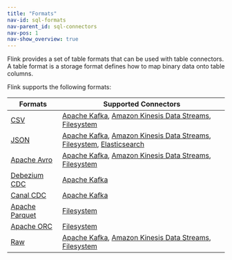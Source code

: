 ```yaml
---
title: "Formats"
nav-id: sql-formats
nav-parent_id: sql-connectors
nav-pos: 1
nav-show_overview: true
---
```

<!--
Licensed to the Apache Software Foundation (ASF) under one
or more contributor license agreements.  See the NOTICE file
distributed with this work for additional information
regarding copyright ownership.  The ASF licenses this file
to you under the Apache License, Version 2.0 (the
"License"); you may not use this file except in compliance
with the License.  You may obtain a copy of the License at

  http://www.apache.org/licenses/LICENSE-2.0

Unless required by applicable law or agreed to in writing,
software distributed under the License is distributed on an
"AS IS" BASIS, WITHOUT WARRANTIES OR CONDITIONS OF ANY
KIND, either express or implied.  See the License for the
specific language governing permissions and limitations
under the License.
-->

Flink provides a set of table formats that can be used with table connectors. A table format is a storage format defines how to map binary data onto table columns.

Flink supports the following formats:

<table class="table table-bordered">
    <thead>
      <tr>
        <th class="text-left">Formats</th>
        <th class="text-left">Supported Connectors</th>
      </tr>
    </thead>
    <tbody>
        <tr>
          <td><a href="{% link dev/table/connectors/formats/csv.md %}">CSV</a></td>
          <td><a href="{% link dev/table/connectors/kafka.md %}">Apache Kafka</a>,
          <a href="{% link dev/table/connectors/kinesis.md %}">Amazon Kinesis Data Streams</a>,
          <a href="{% link dev/table/connectors/filesystem.md %}">Filesystem</a></td>
        </tr>
        <tr>
         <td><a href="{% link dev/table/connectors/formats/json.md %}">JSON</a></td>
         <td><a href="{% link dev/table/connectors/kafka.md %}">Apache Kafka</a>,
          <a href="{% link dev/table/connectors/kinesis.md %}">Amazon Kinesis Data Streams</a>,
          <a href="{% link dev/table/connectors/filesystem.md %}">Filesystem</a>,
          <a href="{% link dev/table/connectors/elasticsearch.md %}">Elasticsearch</a></td>
       </tr>
        <tr>
          <td><a href="{% link dev/table/connectors/formats/avro.md %}">Apache Avro</a></td>
          <td><a href="{% link dev/table/connectors/kafka.md %}">Apache Kafka</a>,
           <a href="{% link dev/table/connectors/kinesis.md %}">Amazon Kinesis Data Streams</a>,
           <a href="{% link dev/table/connectors/filesystem.md %}">Filesystem</a></td>
        </tr>
        <tr>
         <td><a href="{% link dev/table/connectors/formats/debezium.md %}">Debezium CDC</a></td>
         <td><a href="{% link dev/table/connectors/kafka.md %}">Apache Kafka</a></td>
        </tr>
        <tr>
         <td><a href="{% link dev/table/connectors/formats/canal.md %}">Canal CDC</a></td>
         <td><a href="{% link dev/table/connectors/kafka.md %}">Apache Kafka</a></td>
        </tr>
        <tr>
         <td><a href="{% link dev/table/connectors/formats/parquet.md %}">Apache Parquet</a></td>
         <td><a href="{% link dev/table/connectors/filesystem.md %}">Filesystem</a></td>
        </tr>
        <tr>
         <td><a href="{% link dev/table/connectors/formats/orc.md %}">Apache ORC</a></td>
         <td><a href="{% link dev/table/connectors/filesystem.md %}">Filesystem</a></td>
        </tr>
        <tr>
        <td><a href="{% link dev/table/connectors/formats/raw.md %}">Raw</a></td>
        <td><a href="{% link dev/table/connectors/kafka.md %}">Apache Kafka</a>,
          <a href="{% link dev/table/connectors/kinesis.md %}">Amazon Kinesis Data Streams</a>,
          <a href="{% link dev/table/connectors/filesystem.md %}">Filesystem</a></td>
        </tr>
    </tbody>
</table>
